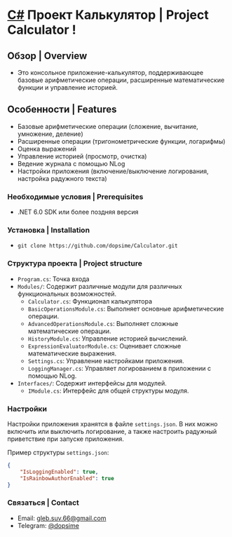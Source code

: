 # [C#](https://img.shields.io/badge/-C%23-239120?logo=c-sharp&logoColor=white) Проект Калькулятор | Project Calculator !

## Обзор | Overview

- Это консольное приложение-калькулятор, поддерживающее базовые арифметические операции, расширенные математические функции и управление историей.

## Особенности | Features

- Базовые арифметические операции (сложение, вычитание, умножение, деление)
- Расширенные операции (тригонометрические функции, логарифмы)
- Оценка выражений
- Управление историей (просмотр, очистка)
- Ведение журнала с помощью NLog
- Настройки приложения (включение/выключение логирования, настройка радужного текста)

### Необходимые условия | Prerequisites

- .NET 6.0 SDK или более поздняя версия

### Установка | Installation

- `git clone https://github.com/dopsime/Calculator.git`


### Структура проекта | Project structure
- `Program.cs`: Точка входа
- `Modules/`:  Содержит различные модули для различных функциональных возможностей.
	- `Calculator.cs`: Функционал калькулятора
	- `BasicOperationsModule.cs`: Выполняет основные арифметические операции.
	- `AdvancedOperationsModule.cs`: Выполняет сложные математические операции.
	- `HistoryModule.cs`: Управление историей вычислений.
	- `ExpressionEvaluatorModule.cs`: Оценивает сложные математические выражения.
	- `Settings.cs`: Управление настройками приложения.
 	- `LoggingManager.cs`: Управляет логированием в приложении с помощью NLog.
- `Interfaces/`: Содержит интерфейсы для модулей.
	- `IModule.cs`: Интерфейс для общей структуры модуля.

### Настройки

Настройки приложения хранятся в файле `settings.json`. В них можно включить или выключить логирование, а также настроить радужный приветствие при запуске приложения.

Пример структуры `settings.json`:
```json
{
    "IsLoggingEnabled": true,
    "IsRainbowAuthorEnabled": true
}
```

### Связаться | Contact
- Email: gleb.suv.66@gmail.com
- Telegram: [@dopsime](https://t.me/dopsime)
